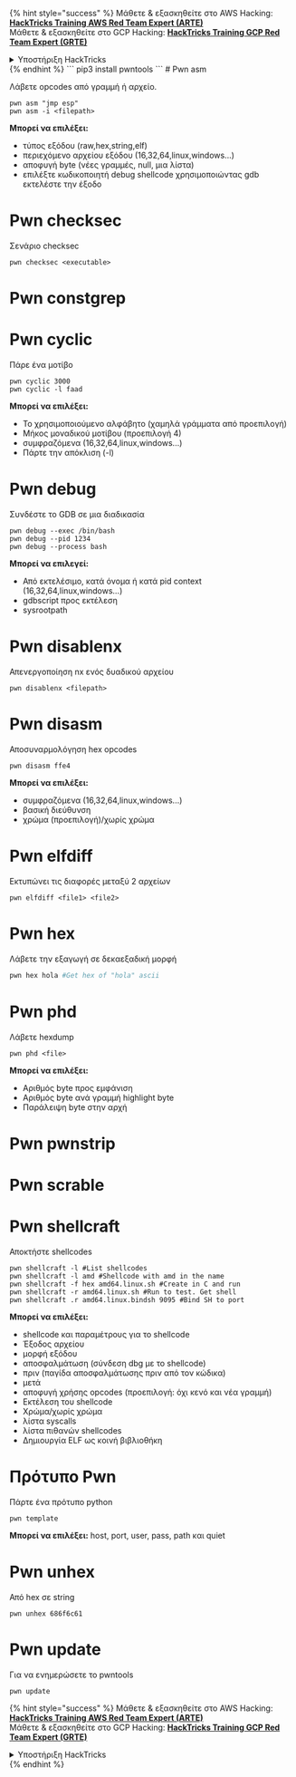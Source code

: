 {% hint style="success" %}
Μάθετε & εξασκηθείτε στο AWS Hacking:<img src="/.gitbook/assets/arte.png" alt="" data-size="line">[**HackTricks Training AWS Red Team Expert (ARTE)**](https://training.hacktricks.xyz/courses/arte)<img src="/.gitbook/assets/arte.png" alt="" data-size="line">\
Μάθετε & εξασκηθείτε στο GCP Hacking: <img src="/.gitbook/assets/grte.png" alt="" data-size="line">[**HackTricks Training GCP Red Team Expert (GRTE)**<img src="/.gitbook/assets/grte.png" alt="" data-size="line">](https://training.hacktricks.xyz/courses/grte)

<details>

<summary>Υποστήριξη HackTricks</summary>

* Ελέγξτε τα [**σχέδια συνδρομής**](https://github.com/sponsors/carlospolop)!
* **Εγγραφείτε στην** 💬 [**ομάδα Discord**](https://discord.gg/hRep4RUj7f) ή στην [**ομάδα telegram**](https://t.me/peass) ή **ακολουθήστε** μας στο **Twitter** 🐦 [**@hacktricks\_live**](https://twitter.com/hacktricks\_live)**.**
* **Μοιραστείτε κόλπα hacking υποβάλλοντας PRs στα** [**HackTricks**](https://github.com/carlospolop/hacktricks) και [**HackTricks Cloud**](https://github.com/carlospolop/hacktricks-cloud) github repos.

</details>
{% endhint %}
```
pip3 install pwntools
```
# Pwn asm

Λάβετε opcodes από γραμμή ή αρχείο.
```
pwn asm "jmp esp"
pwn asm -i <filepath>
```
**Μπορεί να επιλέξει:**

* τύπος εξόδου (raw,hex,string,elf)
* περιεχόμενο αρχείου εξόδου (16,32,64,linux,windows...)
* αποφυγή byte (νέες γραμμές, null, μια λίστα)
* επιλέξτε κωδικοποιητή debug shellcode χρησιμοποιώντας gdb εκτελέστε την έξοδο

#  **Pwn checksec**

Σενάριο checksec
```
pwn checksec <executable>
```
# Pwn constgrep

# Pwn cyclic

Πάρε ένα μοτίβο
```
pwn cyclic 3000
pwn cyclic -l faad
```
**Μπορεί να επιλέξει:**

* Το χρησιμοποιούμενο αλφάβητο (χαμηλά γράμματα από προεπιλογή)
* Μήκος μοναδικού μοτίβου (προεπιλογή 4)
* συμφραζόμενα (16,32,64,linux,windows...)
* Πάρτε την απόκλιση (-l)

# Pwn debug

Συνδέστε το GDB σε μια διαδικασία
```
pwn debug --exec /bin/bash
pwn debug --pid 1234
pwn debug --process bash
```
**Μπορεί να επιλεγεί:**

* Από εκτελέσιμο, κατά όνομα ή κατά pid context (16,32,64,linux,windows...)
* gdbscript προς εκτέλεση
* sysrootpath

# Pwn disablenx

Απενεργοποίηση nx ενός δυαδικού αρχείου
```
pwn disablenx <filepath>
```
# Pwn disasm

Αποσυναρμολόγηση hex opcodes
```
pwn disasm ffe4
```
**Μπορεί να επιλέξει:**

* συμφραζόμενα (16,32,64,linux,windows...)
* βασική διεύθυνση
* χρώμα (προεπιλογή)/χωρίς χρώμα

# Pwn elfdiff

Εκτυπώνει τις διαφορές μεταξύ 2 αρχείων
```
pwn elfdiff <file1> <file2>
```
# Pwn hex

Λάβετε την εξαγωγή σε δεκαεξαδική μορφή
```bash
pwn hex hola #Get hex of "hola" ascii
```
# Pwn phd

Λάβετε hexdump
```
pwn phd <file>
```
**Μπορεί να επιλέξει:**

* Αριθμός byte προς εμφάνιση
* Αριθμός byte ανά γραμμή highlight byte
* Παράλειψη byte στην αρχή

# Pwn pwnstrip

# Pwn scrable

# Pwn shellcraft

Αποκτήστε shellcodes
```
pwn shellcraft -l #List shellcodes
pwn shellcraft -l amd #Shellcode with amd in the name
pwn shellcraft -f hex amd64.linux.sh #Create in C and run
pwn shellcraft -r amd64.linux.sh #Run to test. Get shell
pwn shellcraft .r amd64.linux.bindsh 9095 #Bind SH to port
```
**Μπορεί να επιλέξει:**

* shellcode και παραμέτρους για το shellcode
* Έξοδος αρχείου
* μορφή εξόδου
* αποσφαλμάτωση (σύνδεση dbg με το shellcode)
* πριν (παγίδα αποσφαλμάτωσης πριν από τον κώδικα)
* μετά
* αποφυγή χρήσης opcodes (προεπιλογή: όχι κενό και νέα γραμμή)
* Εκτέλεση του shellcode
* Χρώμα/χωρίς χρώμα
* λίστα syscalls
* λίστα πιθανών shellcodes
* Δημιουργία ELF ως κοινή βιβλιοθήκη

# Πρότυπο Pwn

Πάρτε ένα πρότυπο python
```
pwn template
```
**Μπορεί να επιλέξει:** host, port, user, pass, path και quiet

# Pwn unhex

Από hex σε string
```
pwn unhex 686f6c61
```
# Pwn update

Για να ενημερώσετε το pwntools
```
pwn update
```
{% hint style="success" %}
Μάθετε & εξασκηθείτε στο AWS Hacking:<img src="/.gitbook/assets/arte.png" alt="" data-size="line">[**HackTricks Training AWS Red Team Expert (ARTE)**](https://training.hacktricks.xyz/courses/arte)<img src="/.gitbook/assets/arte.png" alt="" data-size="line">\
Μάθετε & εξασκηθείτε στο GCP Hacking: <img src="/.gitbook/assets/grte.png" alt="" data-size="line">[**HackTricks Training GCP Red Team Expert (GRTE)**<img src="/.gitbook/assets/grte.png" alt="" data-size="line">](https://training.hacktricks.xyz/courses/grte)

<details>

<summary>Υποστήριξη HackTricks</summary>

* Ελέγξτε τα [**σχέδια συνδρομής**](https://github.com/sponsors/carlospolop)!
* **Εγγραφείτε στην** 💬 [**ομάδα Discord**](https://discord.gg/hRep4RUj7f) ή στην [**ομάδα telegram**](https://t.me/peass) ή **ακολουθήστε** μας στο **Twitter** 🐦 [**@hacktricks\_live**](https://twitter.com/hacktricks\_live)**.**
* **Μοιραστείτε κόλπα hacking υποβάλλοντας PRs στα** [**HackTricks**](https://github.com/carlospolop/hacktricks) και [**HackTricks Cloud**](https://github.com/carlospolop/hacktricks-cloud) github repos.

</details>
{% endhint %}
